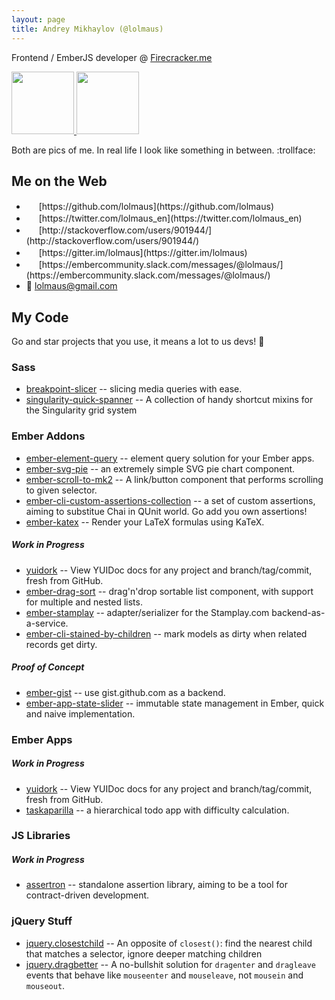 ```yaml
---
layout: page
title: Andrey Mikhaylov (@lolmaus)
---
```


<script async defer id="github-bjs" src="https://buttons.github.io/buttons.js"></script>


Frontend / EmberJS developer @ [Firecracker.me](http://firecracker.me)

<a href="https://lh6.googleusercontent.com/-4ENOZ8Xdj2o/UxWmM8GNMAI/AAAAAAAAVdM/Sqs32iYy6kw06dELWKO1wfIFzUd4G-X_gCL0B/s630-no/yoshi.jpg">
  <img width="100" height="100" src="https://lh6.googleusercontent.com/-4ENOZ8Xdj2o/UxWmM8GNMAI/AAAAAAAAVdM/Sqs32iYy6kw06dELWKO1wfIFzUd4G-X_gCL0B/s630-no/yoshi.jpg">
</a>
<a href="https://avatars2.githubusercontent.com/u/200884?v=3&s=460">
  <img width="100" height="100" src="https://avatars2.githubusercontent.com/u/200884?v=3&s=460">
</a>

Both are pics of me. In real life I look like something in between. :trollface:



Me on the Web
-------------

* <img width="16" height="16" src="http://emojis.slackmojis.com/emojis/images/1450822151/257/github.png?1450822151">
  [https://github.com/lolmaus](https://github.com/lolmaus)
* <img width="16" height="16" src="http://emojis.slackmojis.com/emojis/images/1450733056/231/twitter.png?1450733056">
  [https://twitter.com/lolmaus_en](https://twitter.com/lolmaus_en)
* <img width="16" height="16" src="http://files.quickmediasolutions.com/so-images/stackoverflow.png">
  [http://stackoverflow.com/users/901944/](http://stackoverflow.com/users/901944/)
* <img width="16" height="16" src="https://avatars1.githubusercontent.com/gitterHQ?&s=96">
  [https://gitter.im/lolmaus](https://gitter.im/lolmaus)
* <img width="16" height="16" src="http://emberjs.com/images/favicon.png">
  [https://embercommunity.slack.com/messages/@lolmaus/](https://embercommunity.slack.com/messages/@lolmaus/)
* :love_letter:
  <lolmaus@gmail.com>



My Code
-------

Go and star projects that you use, it means a lot to us devs! :bow:

### Sass

* <a class="github-button" href="https://github.com/lolmaus/breakpoint-slicer" data-icon="octicon-star" data-count-href="/lolmaus/breakpoint-slicer/stargazers" data-count-api="/repos/lolmaus/breakpoint-slicer#stargazers_count" data-count-aria-label="# stargazers on GitHub" aria-label="Star lolmaus/breakpoint-slicer on GitHub"></a>
  [breakpoint-slicer](https://github.com/lolmaus/breakpoint-slicer) -- slicing media queries with ease.
* <a class="github-button" href="https://github.com/lolmaus/singularity-quick-spanner" data-icon="octicon-star" data-count-href="/lolmaus/singularity-quick-spanner/stargazers" data-count-api="/repos/lolmaus/singularity-quick-spanner#stargazers_count" data-count-aria-label="# stargazers on GitHub" aria-label="Star lolmaus/singularity-quick-spanner on GitHub"></a>
[singularity-quick-spanner](https://github.com/lolmaus/singularity-quick-spanner) -- A collection of handy shortcut mixins for the Singularity grid system


### Ember Addons

* <a class="github-button" href="https://github.com/lolmaus/ember-element-query" data-icon="octicon-star" data-count-href="/lolmaus/ember-element-query/stargazers" data-count-api="/repos/lolmaus/ember-element-query#stargazers_count" data-count-aria-label="# stargazers on GitHub" aria-label="Star lolmaus/ember-element-query on GitHub"></a>
  [ember-element-query](https://github.com/lolmaus/ember-element-query) -- element query solution for your Ember apps.
* <a class="github-button" href="https://github.com/lolmaus/ember-svg-pie" data-icon="octicon-star" data-count-href="/lolmaus/ember-svg-pie/stargazers" data-count-api="/repos/lolmaus/ember-svg-pie#stargazers_count" data-count-aria-label="# stargazers on GitHub" aria-label="Star lolmaus/ember-svg-pie on GitHub"></a>
  [ember-svg-pie](https://github.com/lolmaus/ember-svg-pie) -- an extremely simple SVG pie chart component.
* <a class="github-button" href="https://github.com/lolmaus/ember-scroll-to-mk2" data-icon="octicon-star" data-count-href="/lolmaus/ember-scroll-to-mk2/stargazers" data-count-api="/repos/lolmaus/ember-scroll-to-mk2#stargazers_count" data-count-aria-label="# stargazers on GitHub" aria-label="Star lolmaus/ember-scroll-to-mk2 on GitHub"></a>
  [ember-scroll-to-mk2](https://github.com/lolmaus/ember-scroll-to-mk2) -- A link/button component that performs scrolling to given selector.
* <a class="github-button" href="https://github.com/lolmaus/ember-cli-custom-assertions-collection" data-icon="octicon-star" data-count-href="/lolmaus/ember-cli-custom-assertions-collection/stargazers" data-count-api="/repos/lolmaus/ember-cli-custom-assertions-collection#stargazers_count" data-count-aria-label="# stargazers on GitHub" aria-label="Star lolmaus/ember-cli-custom-assertions-collection on GitHub"></a>
  [ember-cli-custom-assertions-collection](https://github.com/lolmaus/ember-cli-custom-assertions-collection) -- a set of custom assertions, aiming to substitue Chai in QUnit world. Go add you own assertions!
* <a class="github-button" href="https://github.com/firecracker/ember-katex" data-icon="octicon-star" data-count-href="/firecracker/ember-katex/stargazers" data-count-api="/repos/firecracker/ember-katex#stargazers_count" data-count-aria-label="# stargazers on GitHub" aria-label="Star firecracker/ember-katex on GitHub"></a>
  [ember-katex](https://github.com/firecracker/ember-katex) -- Render your LaTeX formulas using KaTeX.

##### Work in Progress

* [yuidork](https://github.com/lolmaus/yuidork) -- View YUIDoc docs for any project and branch/tag/commit, fresh from GitHub.
* [ember-drag-sort](https://github.com/lolmaus/ember-drag-sort) -- drag'n'drop sortable list component, with support for multiple and nested lists.
* [ember-stamplay](https://github.com/lolmaus/ember-stamplay) -- adapter/serializer for the Stamplay.com backend-as-a-service.
* [ember-cli-stained-by-children](https://github.com/lolmaus/ember-cli-stained-by-children) -- mark models as dirty when related records get dirty.

##### Proof of Concept

* [ember-gist](https://github.com/lolmaus/ember-gist) -- use gist.github.com as a backend.
* [ember-app-state-slider](https://github.com/lolmaus/ember-app-state-slider) -- immutable state management in Ember, quick and naive implementation.


### Ember Apps

##### Work in Progress

* [yuidork](https://github.com/lolmaus/yuidork) -- View YUIDoc docs for any project and branch/tag/commit, fresh from GitHub.
* [taskaparilla](https://github.com/lolmaus/taskaparilla-stamplay-client) -- a hierarchical todo app with difficulty calculation.


### JS Libraries

##### Work in Progress

* [assertron](https://github.com/lolmaus/jsverifier) -- standalone assertion library, aiming to be a tool for contract-driven development.


### jQuery Stuff

* <a class="github-button" href="https://github.com/lolmaus/jquery.closestchild" data-icon="octicon-star" data-count-href="/lolmaus/jquery.closestchild/stargazers" data-count-api="/repos/lolmaus/jquery.closestchild#stargazers_count" data-count-aria-label="# stargazers on GitHub" aria-label="Star lolmaus/jquery.closestchild on GitHub"></a>
  [jquery.closestchild](https://github.com/lolmaus/jquery.closestchild) -- An opposite of `closest()`: find the nearest child that matches a selector, ignore deeper matching children
* <a class="github-button" href="https://github.com/lolmaus/jquery.dragbetter" data-icon="octicon-star" data-count-href="/lolmaus/jquery.dragbetter/stargazers" data-count-api="/repos/lolmaus/jquery.dragbetter#stargazers_count" data-count-aria-label="# stargazers on GitHub" aria-label="Star lolmaus/jquery.dragbetter on GitHub"></a>
  [jquery.dragbetter](https://github.com/lolmaus/jquery.dragbetter) -- A no-bullshit solution for `dragenter` and `dragleave` events that behave like `mouseenter` and `mouseleave`, not `mousein` and `mouseout`.